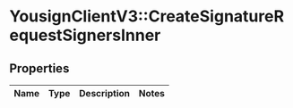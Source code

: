 # YousignClientV3::CreateSignatureRequestSignersInner

## Properties
Name | Type | Description | Notes
------------ | ------------- | ------------- | -------------

